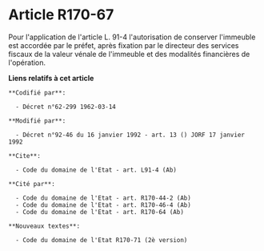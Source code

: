 # Article R170-67

Pour l'application de l'article L. 91-4 l'autorisation de conserver l'immeuble est accordée par le préfet, après fixation par
le directeur des services fiscaux de la valeur vénale de l'immeuble et des modalités financières de l'opération.

**Liens relatifs à cet article**

	**Codifié par**:

	  - Décret n°62-299 1962-03-14

	**Modifié par**:

	  - Décret n°92-46 du 16 janvier 1992 - art. 13 () JORF 17 janvier 1992

	**Cite**:

	  - Code du domaine de l'Etat - art. L91-4 (Ab)

	**Cité par**:

	  - Code du domaine de l'Etat - art. R170-44-2 (Ab)
	  - Code du domaine de l'Etat - art. R170-46-4 (Ab)
	  - Code du domaine de l'Etat - art. R170-64 (Ab)

	**Nouveaux textes**:

	  - Code du domaine de l'Etat R170-71 (2è version)
